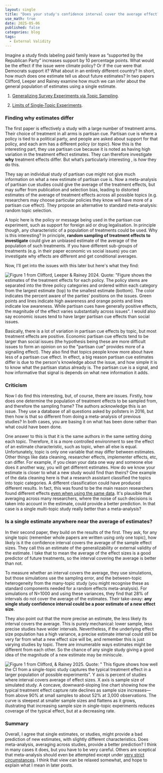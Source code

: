 ```yaml
---
layout: single
title: "Does your study's confidence interval cover the average effect?"
use_math: true
date: 2025-05-06
published: false
categories: blog
tags:
  - External Validity
---
```

Imagine a study finds labeling paid family leave as “supported by the Republican Party” increases support by 10 percentage points. What would be the effect if the issue were climate policy? Or if the cue were that Democrats support it? What about in an entirely different country? In short, how much does one estimate tell us about future estimates? In two papers Clifford, Leeper and Rainey examine how much we can infer about the general population of estimates using a single estimate. 

1. [Generalizing Survey Experiments via Topic Sampling](https://doi.org/10.1007/s11109-023-09870-1).

2. [Limits of Single‑Topic Experiments](https://doi.org/10.1017/pan.2024.20).

### Finding why estimates differ

The first paper is effectively a study with a large number of treatment arms. Their choice of treatment in all arms is partisan cue. Partisan cue is where a policy is tied to a political party, and people are asked about support for that policy, and each arm has a different policy (or *topic*).  Now this is the interesting part, they use partisan cue because it is noted as having high variation in the treatment effect estimates. They can therefore investigate **why** treatment effects differ. But what’s particularly interesting , is *how* they do this. 

They say an individual study of partisan cue might not give much information on what a new estimate of partisan cue is. Now a meta-analysis of partisan cue studies could give the average of the treatment effects, but may suffer from publication and selection bias, leading to distorted estimates of the average of treatment effects across all possible topics (e.g. researchers may choose particular policies they know will have more of a partisan cue effect). They propose an alternative to standard meta-analysis: random topic selection. 

A topic here is the policy or message being used in the partisan cue experiment, such as support for foreign aid or drug legalisation. In principle though, any characteristic of a population of treatments could be used. Why is this interesting? In principle, **random sampling of treatment effects to investigate** could give an unbiased estimate of the average of the population of such treatments. If you have different sub-groups of treatments (e.g. in their paper economic vs social issues) you can investigate why effects are different and get conditional averages. 

Now, I'll get into the issues with this later but here's what they find:

![Figure 1 from Clifford, Leeper & Rainey 2024. Quote: "Figure shows the estimates of the treatment effects for each policy. The policy stems are separated into the three policy categories and ordered within each category from the largest estimate (top) to the smallest estimate (bottom). The color indicates the percent aware of the parties’ positions on the issues. Green points and lines indicate high awareness and orange points and lines indicate low awareness. While partisan cues have generally positive effects, the magnitude of the effect varies substantially across issues". I would also say economic issues tend to have larger partisan cue effects than social issues.](/home/assets/blogassets/topics.PNG)

Basically, there is a lot of variation in partisan cue effects by topic, but most treatment effects are positive. Economic partisan cue effects tend to be larger than social issues (the hypothesis being these are more difficult issues to form an opinion on so the "partisan cue" provides more of a signalling effect). They also find that topics people know more about have less of a partisan cue effect. In effect, a big reason partisan cue estimates differ is due to the person's knowledge about the issue, and how simple it is to know what the partisan status already is. The partisan cue is a signal, and how informative that signal is depends on what new information it adds. 

### Criticism

Now I do find this interesting, but, of course, there are issues. Firstly, how does one determine the population of treatment effects to be sampled from, and therefore the sampling frame? The authors acknowledge this is an issue. They use a database of all questions asked by pollsters in 2016, but then how is that so different from doing a meta-analysis of previous studies? In both cases, you are basing it on what has been done rather than what could have been done. 

One answer to this is that it is the same authors in the same setting doing each topic. Therefore, it is a more controlled environment to see the effect of an estimate characteristic, such as topic, when all else is equal. Unfortunately, topic is only one variable that may differ between estimates. Other things like data cleaning, researcher effects, implementer effects, etc, can differ. For example, if you clean your data one way and someone else does it another way, you will get different estimates. How do we know your estimate is closer to what a new study would find than theirs? One example of the data cleaning here is that a research assistant classified the topics into topic categories. A different classification could have produced different results. In fact, this was found to be the main reason researchers found different effects [even when using the same data](https://www.nber.org/papers/w33729). It's plausible that averaging across many researchers, where the noise of such decisions is taken into account in the estimate, could provide a better prediction. In that case is a single multi-topic study really better than a meta-analysis?


### Is a single estimate anywhere near the average of estimates?

In their second paper, they build on the results of the first. They ask, for any single topic (remember whole papers are written using only one topic), how likely is it the confidence interval covers the average of the sample effect sizes. They call this an estimate of the generalizability or external validity of the estimate. I take that to mean the average of the effect sizes is a good predictor of future treatments, so the interval covering the average is better than not. 

To measure whether an interval covers the average, they use simulations, but those simulations use the sampling error, and the between-topic heterogeneity from the many-topic study (you might recognise these as standard components needed for a random effects meta-analysis). For simulations of N=1000 and using these variances, they find that 28% of intervals do not cover the average of the estimates. Their take-away: **any single study confidence interval could be a poor estimate of a new effect size**.

They also point out that the more precise an estimate, the less likely its interval covers the average. This is purely mechanical: lower sample, less precise studies have wider intervals. Nevertheless, if the underlying effect size population has a high variance, a precise estimate interval could still be very far from what a new effect size will be, and remember this is just varying studies by topic. There are innumerable ways estimates might be different from each other. So the chance of any single study giving a good idea of the magnitude of a new estimate may be miniscule.  

![Figure 1 from Clifford, & Rainey 2025. Quote: " This figure shows how well the CI from a single-topic study captures the typical treatment effect in a larger population of possible experiments". Y axis is percent of studies where interval covers average of effect sizes. X axis is sample size of simulated study. A concave, downward-sloping line chart showing how the typical treatment effect capture rate declines as sample size increases—from above 90% at small samples to about 52% at 3,000 observations. The curve is steepest at smaller sample sizes and flattens as it grows, illustrating that increasing sample size in single-topic experiments reduces coverage of the typical effect, but at a decreasing rate. ](/home/assets/blogassets/panelb.PNG)

### Summary

Overall, I agree that single estimates, or studies, might provide a bad prediction of new estimates, with slightly different characteristics. Does meta-analysis, averaging across studies, provide a better prediction? I think in many cases it does, but you have to be very careful. Others are sceptical that meta-analysis should even be attempted except under [very strict circumstances](https://onlinelibrary.wiley.com/doi/abs/10.1111/ajps.12742). I think that view can be relaxed somewhat, and hope to explain what I mean in later posts.





